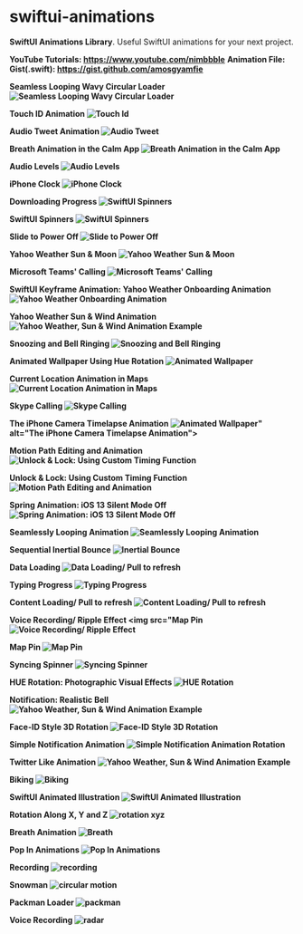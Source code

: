 # swiftui-animations
<strong>SwiftUI Animations Library</strong>. Useful SwiftUI animations for your next project. 

<strong>YouTube Tutorials: https://www.youtube.com/nimbbble</strong>
<strong>Animation File: Gist(.swift): https://gist.github.com/amosgyamfie</strong>

<strong>Seamless Looping Wavy Circular Loader<strong>
<img src="https://github.com/amosgyamfi/swiftui-animation-library/blob/master/W/wavy_circular_loader.gif" alt="Seamless Looping Wavy Circular Loader">

<strong>Touch ID Animation<strong>
<img src="https://user-images.githubusercontent.com/9307959/85188387-b5100100-b2ae-11ea-89c0-7503be34edf0.gif" alt="Touch Id">
 
<strong>Audio Tweet Animation<strong>
<img src="https://github.com/amosgyamfi/swiftui-animation-library/blob/master/A/audio_tweet_test.gif" alt="Audio Tweet">

<strong>Breath Animation in the Calm App<strong>
<img src="https://github.com/amosgyamfi/swiftui-animation-library/blob/master/B/breath_calm_app.gif" alt="Breath Animation in the Calm App">

<strong>Audio Levels<strong>
<img src="https://github.com/amosgyamfi/swiftui-animation-library/blob/master/A/audio_levels.gif" alt="Audio Levels">
 
<strong>iPhone Clock<strong>
<img src="https://github.com/amosgyamfi/swiftui-screen-library/blob/master/Watch%20Face/iphone_clock.gif" alt="iPhone Clock">
 
 <strong>Downloading Progress<strong>
<img src="https://github.com/amosgyamfi/swiftui-animation-library/blob/master/D/download_progress.gif" alt="SwiftUI Spinners">

<strong>SwiftUI Spinners<strong>
<img src="https://github.com/amosgyamfi/swiftui-animation-library/blob/master/spinners.gif" alt="SwiftUI Spinners">

<strong>Slide to Power Off<strong>
<img src="https://github.com/amosgyamfi/swiftui-animation-library/blob/master/slide_to_power_off.gif" alt="Slide to Power Off">

<strong>Yahoo Weather Sun & Moon<strong>
<img src="https://github.com/amosgyamfi/swiftui-animation-library/blob/master/yahoo_weather_sun_and_moon.gif" alt="Yahoo Weather Sun & Moon">
 
<strong>Microsoft Teams' Calling<strong>
<img src="https://github.com/amosgyamfi/swiftui-animation-library/blob/master/calling.gif" alt="Microsoft Teams' Calling">

<strong>SwiftUI Keyframe Animation: Yahoo Weather Onboarding Animation<strong>
<img src="https://github.com/amosgyamfi/swiftui-animation-library/blob/master/swiftui_keyframe_animation.gif" alt="Yahoo Weather Onboarding Animation">
 
<strong>Yahoo Weather Sun & Wind Animation<strong>
<img src="https://github.com/amosgyamfi/swiftui-loading-animations/blob/master/sun_and_wind.gif" alt="Yahoo Weather, Sun & Wind Animation Example">

<strong>Snoozing and Bell Ringing<strong>
<img src="https://github.com/amosgyamfi/swiftui-animation-library/blob/master/bedtime.gif" alt="Snoozing and Bell Ringing">
 
<strong>Animated Wallpaper Using Hue Rotation<strong>
<img src="https://github.com/amosgyamfi/swiftui-animation-library/blob/master/animated_wallpaper.gif" alt="Animated Wallpaper">
 
<strong>Current Location Animation in Maps<strong>
<img src="https://github.com/amosgyamfi/swiftui-animation-library/blob/master/current_location_animation.gif" alt="Current Location Animation in Maps">

<strong>Skype Calling<strong>
<img src="https://github.com/amosgyamfi/swiftui-animation-library/blob/master/skype_calling.gif" alt="Skype Calling">
 
<strong>The iPhone Camera Timelapse Animation<strong>
<img src="https://github.com/amosgyamfi/swiftui-animation-library/blob/master/timelapse.gif" alt="Animated Wallpaper">" alt="The iPhone Camera Timelapse Animation">
 
<strong>Motion Path Editing and Animation<strong>
<img src="https://github.com/amosgyamfi/swiftui-animation-library/blob/master/path_editing_and_animation.gif" alt="Unlock & Lock: Using Custom Timing Function">
 
<strong>Unlock & Lock: Using Custom Timing Function<strong>
<img src="https://github.com/amosgyamfi/swiftui-animation-library/blob/master/unlock.gif" alt="Motion Path Editing and Animation">
 
<strong>Spring Animation: iOS 13 Silent Mode Off<strong>
<img src="https://github.com/amosgyamfi/swiftui-animation-library/blob/master/silent_mode_off.gif" alt="Spring Animation: iOS 13 Silent Mode Off">
 
 <strong>Seamlessly Looping Animation<strong>
<img src="https://github.com/amosgyamfi/swiftui-animation-library/blob/master/waves.gif" alt="Seamlessly Looping Animation">
 
<strong>Sequential Inertial Bounce<strong>
<img src="https://github.com/amosgyamfi/swiftui-animation-library/blob/master/sequential_inertial_bounce.gif" alt="Inertial Bounce">

<strong>Data Loading<strong>
<img src="https://github.com/amosgyamfi/swiftui-animation-library/blob/master/data_loading.gif" alt="Data Loading/ Pull to refresh">
 
 <strong>Typing Progress<strong>
<img src="https://github.com/amosgyamfi/swiftui-animation-library/blob/master/typing.gif" alt="Typing Progress">
 
<strong>Content Loading/ Pull to refresh<strong>
<img src="https://github.com/amosgyamfi/swiftui-animation-library/blob/master/content_loading.gif" alt="Content Loading/ Pull to refresh">

<strong>Voice Recording/ Ripple Effect<strong>
<img src="<strong>Map Pin<strong>
<img src="https://github.com/amosgyamfi/swiftui-animation-library/blob/master/tap_to_record.gif" alt="Voice Recording/ Ripple Effect">

<strong>Map Pin<strong>
<img src="https://github.com/amosgyamfi/swiftui-animation-library/blob/master/map_pin.gif" alt="Map Pin">

<strong>Syncing Spinner<strong>
<img src="https://github.com/amosgyamfi/swiftui-animation-library/blob/master/syncing_spinner.gif" alt="Syncing Spinner">

<strong>HUE Rotation: Photographic Visual Effects<strong>
<img src="https://github.com/amosgyamfi/swiftui-animation-library/blob/master/hue_rotation.gif" alt="HUE Rotation">
 
<strong>Notification: Realistic Bell<strong>
<img src="https://github.com/amosgyamfi/swiftui-animation-library/blob/master/notification_realistic_bell.gif" alt="Yahoo Weather, Sun & Wind Animation Example">
 
<strong>Face-ID Style 3D Rotation<strong>
<img src="https://github.com/amosgyamfi/swiftui-animation-library/blob/master/face-id_style_3d_rotation.gif" alt="Face-ID Style 3D Rotation">
 
<strong>Simple Notification Animation<strong>
<img src="https://github.com/amosgyamfi/swiftui-animation-library/blob/master/notification_wake_up.gif" alt="Simple Notification Animation Rotation">

<strong>Twitter Like Animation<strong>
<img src="https://github.com/amosgyamfi/swiftui-animation-library/blob/master/twitter_like.gif" alt="Yahoo Weather, Sun & Wind Animation Example">

<strong>Biking<strong>
<img src="https://github.com/amosgyamfi/swiftui-animation-library/blob/master/biking.gif" alt="Biking">

<strong>SwiftUI Animated Illustration<strong>
<img src="https://github.com/amosgyamfi/swiftui-animation-library/blob/master/animated_illustrations.gif" alt="SwiftUI Animated Illustration">
 
<strong>Rotation Along X, Y and Z<strong>
<img src="https://github.com/amosgyamfi/swiftui-animation-library/blob/master/how_to_3D_rotate.gif" alt="rotation xyz">
 
<strong>Breath Animation<strong>
<img src="https://github.com/amosgyamfi/swiftui-animation-library/blob/master/breath.gif" alt="Breath">


<strong>Pop In Animations<strong>
<img src="https://github.com/amosgyamfi/swiftui-animation-library/blob/master/popIn.gif" alt="Pop In Animations">

<strong>Recording</strong>
<img src="https://github.com/amosgyamfi/swiftui-animation-library/blob/master/recording.gif" alt="recording">

<strong>Snowman</strong>
<img src="https://github.com/amosgyamfi/swiftui-animation-library/blob/master/snowman.gif" alt="circular motion">

<strong>Packman Loader</strong>
<img src="https://github.com/amosgyamfi/swiftui-loading-animations/blob/master/swiftUI_pacman_twitter.gif" alt="packman">


<strong>Voice Recording</strong>
<img src="https://github.com/amosgyamfi/swiftui-loading-animations/blob/master/voice_recording.gif" alt="radar">





